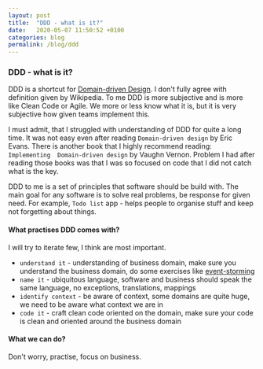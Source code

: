 ```yaml
---
layout: post
title:  "DDD - what is it?"
date:   2020-05-07 11:50:52 +0100
categories: blog
permalink: /blog/ddd
---
```

### DDD - what is it? 

DDD is a shortcut for [Domain-driven Design](https://en.wikipedia.org/wiki/Domain-driven_design).
I don't fully agree with definition given by Wikipedia. To me DDD is more subjective and is more like 
Clean Code or Agile. We more or less know what it is, but it is very subjective how given teams implement this.

I must admit, that I struggled with understanding of DDD for quite a long time. It was not easy even after 
reading `Domain-driven design` by Eric Evans. There is another book that I highly recommend reading: `Implementing 
Domain-driven design` by Vaughn Vernon. Problem I had after reading those books was that I was so focused on code 
that I did not catch what is the key.

DDD to me is a set of principles that software should be build with. The main goal for any software 
is to solve real problems, be response for given need. For example, `Todo list` app - helps people to organise stuff
and keep not forgetting about things.

#### What practises DDD comes with?
I will try to iterate few, I think are most important.

* `understand it` - understanding of business domain, make sure you understand the business domain, do some exercises like 
[event-storming](https://en.wikipedia.org/wiki/Event_storming)
* `name it` - ubiquitous language, software and business should speak the same language, no exceptions, translations, mappings
* `identify context` - be aware of context, some domains are quite huge, we need to be aware what context we are in
* `code it` - craft clean code oriented on the domain, make sure your code is clean and oriented around the business domain


#### What we can do? 
Don't worry, practise, focus on business.

